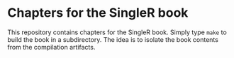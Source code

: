 # Chapters for the SingleR book

This repository contains chapters for the SingleR book.
Simply type `make` to build the book in a subdirectory.
The idea is to isolate the book contents from the compilation artifacts.
